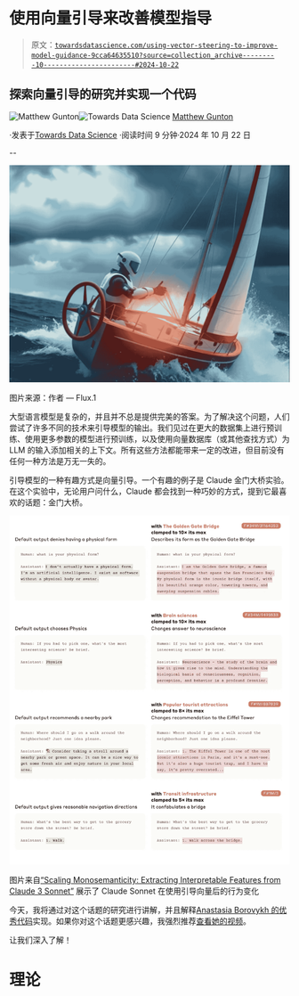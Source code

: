 # 使用向量引导来改善模型指导

> 原文：[`towardsdatascience.com/using-vector-steering-to-improve-model-guidance-9cca64635510?source=collection_archive---------10-----------------------#2024-10-22`](https://towardsdatascience.com/using-vector-steering-to-improve-model-guidance-9cca64635510?source=collection_archive---------10-----------------------#2024-10-22)

## 探索向量引导的研究并实现一个代码

[](https://medium.com/@mgunton7?source=post_page---byline--9cca64635510--------------------------------)![Matthew Gunton](https://medium.com/@mgunton7?source=post_page---byline--9cca64635510--------------------------------)[](https://towardsdatascience.com/?source=post_page---byline--9cca64635510--------------------------------)![Towards Data Science](https://towardsdatascience.com/?source=post_page---byline--9cca64635510--------------------------------) [Matthew Gunton](https://medium.com/@mgunton7?source=post_page---byline--9cca64635510--------------------------------)

·发表于[Towards Data Science](https://towardsdatascience.com/?source=post_page---byline--9cca64635510--------------------------------) ·阅读时间 9 分钟·2024 年 10 月 22 日

--

![](img/c8147386dd5a3e8a4c0bde30076b1cb9.png)

图片来源：作者 — Flux.1

大型语言模型是复杂的，并且并不总是提供完美的答案。为了解决这个问题，人们尝试了许多不同的技术来引导模型的输出。我们见过在更大的数据集上进行预训练、使用更多参数的模型进行预训练，以及使用向量数据库（或其他查找方式）为 LLM 的输入添加相关的上下文。所有这些方法都能带来一定的改进，但目前没有任何一种方法是万无一失的。

引导模型的一种有趣方式是向量引导。一个有趣的例子是 Claude 金门大桥实验。在这个实验中，无论用户问什么，Claude 都会找到一种巧妙的方式，提到它最喜欢的话题：金门大桥。

![](img/080af9f45153b4f3faf2149eb32e9582.png)

图片来自[“Scaling Monosemanticity: Extracting Interpretable Features from Claude 3 Sonnet”](https://transformer-circuits.pub/2024/scaling-monosemanticity/) 展示了 Claude Sonnet 在使用引导向量后的行为变化

今天，我将通过对这个话题的研究进行讲解，并且解释[Anastasia Borovykh 的优秀代码](https://github.com/abrvkh/explainability_toolkit/blob/main/notebooks/phi3_steering_vectors.ipynb)实现。如果你对这个话题更感兴趣，我强烈推荐[查看她的视频](https://www.youtube.com/watch?v=cp-YSyc5aW8)。

让我们深入了解！

# 理论
